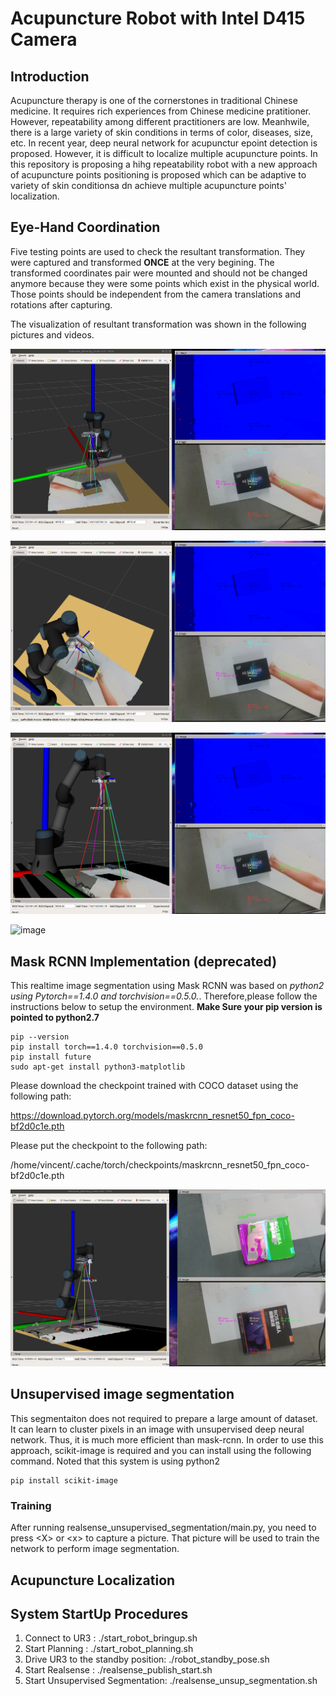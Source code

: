 # Acupuncture Robot with Intel D415 Camera

## Introduction
Acupuncture therapy is one of the cornerstones in traditional Chinese medicine. It requires rich experiences from Chinese medicine pratitioner. However, repeatability among different practitioners are low. Meanhwile, there is a large variety of skin conditions in terms of color, diseases, size, etc. In recent year, deep neural network for acupunctur epoint detection is proposed. However, it is difficult to localize multiple acupuncture points. In this repository is proposing a hihg repeatability robot with a new approach of acupuncture points positioning is proposed which can be adaptive to variety of skin conditionsa dn achieve multiple acupuncture points' localization.

## Eye-Hand Coordination
Five testing points are used to check the resultant transformation. They were captured and transformed **ONCE** at the very begining. The transformed coordinates pair were mounted and should not be changed anymore because they were some points which exist in the physical world. Those points should be independent from the camera translations and rotations after capturing. 

The visualization of resultant transformation was shown in the following pictures and videos. 

![image](https://github.com/vincent51689453/realsense_acp_robot/blob/melodic-ur3-devel/git_image/hand-eye-coordination/rviz01.png)

![image](https://github.com/vincent51689453/realsense_acp_robot/blob/melodic-ur3-devel/git_image/hand-eye-coordination/rviz02.png)

![image](https://github.com/vincent51689453/realsense_acp_robot/blob/melodic-ur3-devel/git_image/hand-eye-coordination/rviz03.png)

![image](https://github.com/vincent51689453/realsense_acp_robot/blob/melodic-ur3-devel/git_image/hand-eye-coordination/rviz_image_world_tf.gif)

## Mask RCNN Implementation (deprecated)
This realtime image segmentation using Mask RCNN was based on *python2 using Pytorch==1.4.0 and torchvision==0.5.0.*. Therefore,please follow the instructions below to setup the environment. **Make Sure your pip version is pointed to python2.7**


```
pip --version
pip install torch==1.4.0 torchvision==0.5.0
pip install future
sudo apt-get install python3-matplotlib
```

Please download the checkpoint trained with COCO dataset using the following path:

https://download.pytorch.org/models/maskrcnn_resnet50_fpn_coco-bf2d0c1e.pth


Please put the checkpoint to the following path:

/home/vincent/.cache/torch/checkpoints/maskrcnn_resnet50_fpn_coco-bf2d0c1e.pth

![image](https://github.com/vincent51689453/realsense_acp_robot/blob/melodic-ur3-devel/git_image/image_segmentation/mask_rcnn_01.png)

## Unsupervised image segmentation
This segmentaiton does not required to prepare a large amount of dataset. It can learn to cluster pixels in an image with unsupervised deep neural network. Thus, it is much more efficient than mask-rcnn. In order to use this approach, scikit-image is required and you can install using the following command. Noted that this system is using python2
```
pip install scikit-image
```

### Training
After running realsense_unsupervised_segmentation/main.py, you need to press \<X\> or \<x\> to capture a picture. That picture will be used to train the network to perform image segmentation.

## Acupuncture Localization


## System StartUp Procedures
1) Connect to UR3    : ./start_robot_bringup.sh
2) Start Planning    : ./start_robot_planning.sh
3) Drive UR3 to the standby position: ./robot_standby_pose.sh
3) Start Realsense   : ./realsense_publish_start.sh
3) Start Unsupervised Segmentation: ./realsense_unsup_segmentation.sh

